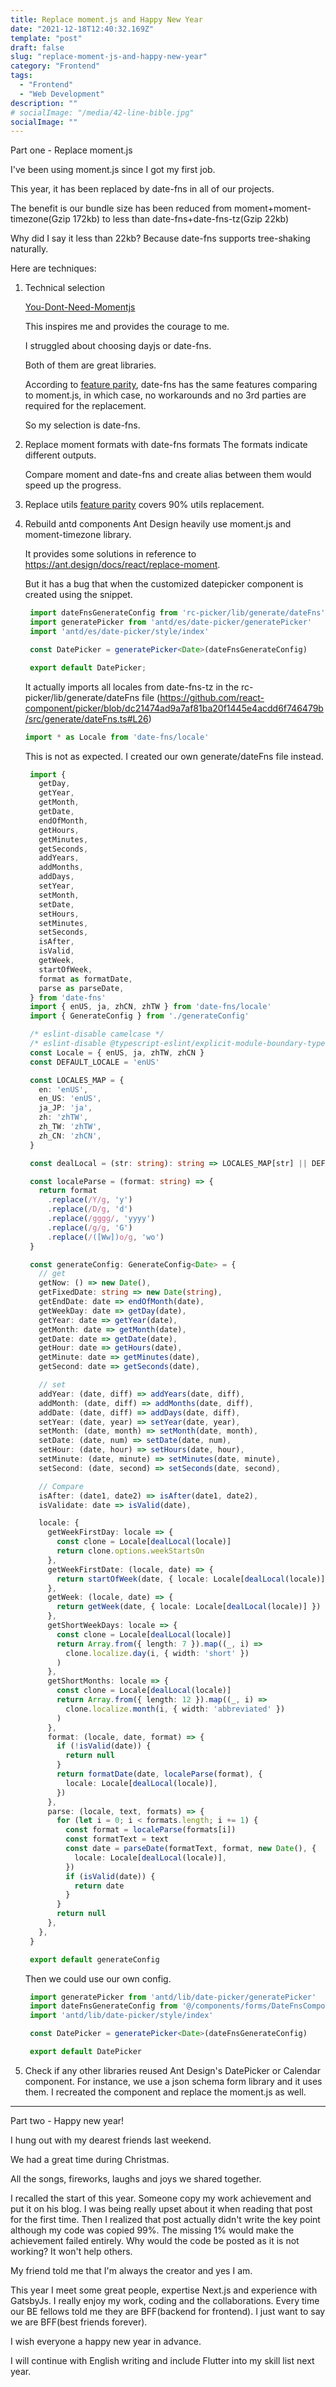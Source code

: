 ```yaml
---
title: Replace moment.js and Happy New Year
date: "2021-12-18T12:40:32.169Z"
template: "post"
draft: false
slug: "replace-moment-js-and-happy-new-year"
category: "Frontend"
tags:
  - "Frontend"
  - "Web Development"
description: ""
# socialImage: "/media/42-line-bible.jpg"
socialImage: ""
---
```


Part one - Replace moment.js

I've been using moment.js since I got my first job.

This year, it has been replaced by date-fns in all of our projects.

The benefit is our bundle size has been reduced from moment+moment-timezone(Gzip 172kb) to less than date-fns+date-fns-tz(Gzip 22kb)

Why did I say it less than 22kb? Because date-fns supports tree-shaking naturally.

Here are techniques:

1. Technical selection
   
    [You-Dont-Need-Momentjs](https://github.com/you-dont-need/You-Dont-Need-Momentjs#brief-comparison)

    This inspires me and provides the courage to me.

    I struggled about choosing dayjs or date-fns.

    Both of them are great libraries. 
    
    According to [feature parity](https://github.com/you-dont-need/You-Dont-Need-Momentjs#feature-parity), date-fns has the same features comparing to moment.js, in which case, no workarounds and no 3rd parties are required for the replacement.

    So my selection is date-fns.

2. Replace moment formats with date-fns formats
   The formats indicate different outputs.

   Compare moment and date-fns and create alias between them would speed up the progress.

3. Replace utils
    [feature parity](https://github.com/you-dont-need/You-Dont-Need-Momentjs#feature-parity) covers 90% utils replacement.
   
4. Rebuild antd components
   Ant Design heavily use moment.js and moment-timezone library.

   It provides some solutions in reference to https://ant.design/docs/react/replace-moment.

   But it has a bug that when the customized datepicker component is created using the snippet.

   ```Typescript
    import dateFnsGenerateConfig from 'rc-picker/lib/generate/dateFns'
    import generatePicker from 'antd/es/date-picker/generatePicker'
    import 'antd/es/date-picker/style/index'

    const DatePicker = generatePicker<Date>(dateFnsGenerateConfig)

    export default DatePicker;
   ```

   It actually imports all locales from date-fns-tz in the rc-picker/lib/generate/dateFns file (https://github.com/react-component/picker/blob/dc21474ad9a7af81ba20f1445e4acdd6f746479b/src/generate/dateFns.ts#L26)
   ```Typescript
   import * as Locale from 'date-fns/locale'
   ```

   This is not as expected.
   I created our own generate/dateFns file instead.
   
   ```Typescript
    import {
      getDay,
      getYear,
      getMonth,
      getDate,
      endOfMonth,
      getHours,
      getMinutes,
      getSeconds,
      addYears,
      addMonths,
      addDays,
      setYear,
      setMonth,
      setDate,
      setHours,
      setMinutes,
      setSeconds,
      isAfter,
      isValid,
      getWeek,
      startOfWeek,
      format as formatDate,
      parse as parseDate,
    } from 'date-fns'
    import { enUS, ja, zhCN, zhTW } from 'date-fns/locale'
    import { GenerateConfig } from './generateConfig'

    /* eslint-disable camelcase */
    /* eslint-disable @typescript-eslint/explicit-module-boundary-types */
    const Locale = { enUS, ja, zhTW, zhCN }
    const DEFAULT_LOCALE = 'enUS'

    const LOCALES_MAP = {
      en: 'enUS',
      en_US: 'enUS',
      ja_JP: 'ja',
      zh: 'zhTW',
      zh_TW: 'zhTW',
      zh_CN: 'zhCN',
    }

    const dealLocal = (str: string): string => LOCALES_MAP[str] || DEFAULT_LOCALE

    const localeParse = (format: string) => {
      return format
        .replace(/Y/g, 'y')
        .replace(/D/g, 'd')
        .replace(/gggg/, 'yyyy')
        .replace(/g/g, 'G')
        .replace(/([Ww])o/g, 'wo')
    }

    const generateConfig: GenerateConfig<Date> = {
      // get
      getNow: () => new Date(),
      getFixedDate: string => new Date(string),
      getEndDate: date => endOfMonth(date),
      getWeekDay: date => getDay(date),
      getYear: date => getYear(date),
      getMonth: date => getMonth(date),
      getDate: date => getDate(date),
      getHour: date => getHours(date),
      getMinute: date => getMinutes(date),
      getSecond: date => getSeconds(date),

      // set
      addYear: (date, diff) => addYears(date, diff),
      addMonth: (date, diff) => addMonths(date, diff),
      addDate: (date, diff) => addDays(date, diff),
      setYear: (date, year) => setYear(date, year),
      setMonth: (date, month) => setMonth(date, month),
      setDate: (date, num) => setDate(date, num),
      setHour: (date, hour) => setHours(date, hour),
      setMinute: (date, minute) => setMinutes(date, minute),
      setSecond: (date, second) => setSeconds(date, second),

      // Compare
      isAfter: (date1, date2) => isAfter(date1, date2),
      isValidate: date => isValid(date),

      locale: {
        getWeekFirstDay: locale => {
          const clone = Locale[dealLocal(locale)]
          return clone.options.weekStartsOn
        },
        getWeekFirstDate: (locale, date) => {
          return startOfWeek(date, { locale: Locale[dealLocal(locale)] })
        },
        getWeek: (locale, date) => {
          return getWeek(date, { locale: Locale[dealLocal(locale)] })
        },
        getShortWeekDays: locale => {
          const clone = Locale[dealLocal(locale)]
          return Array.from({ length: 7 }).map((_, i) =>
            clone.localize.day(i, { width: 'short' })
          )
        },
        getShortMonths: locale => {
          const clone = Locale[dealLocal(locale)]
          return Array.from({ length: 12 }).map((_, i) =>
            clone.localize.month(i, { width: 'abbreviated' })
          )
        },
        format: (locale, date, format) => {
          if (!isValid(date)) {
            return null
          }
          return formatDate(date, localeParse(format), {
            locale: Locale[dealLocal(locale)],
          })
        },
        parse: (locale, text, formats) => {
          for (let i = 0; i < formats.length; i += 1) {
            const format = localeParse(formats[i])
            const formatText = text
            const date = parseDate(formatText, format, new Date(), {
              locale: Locale[dealLocal(locale)],
            })
            if (isValid(date)) {
              return date
            }
          }
          return null
        },
      },
    }

    export default generateConfig
   ```

   Then we could use our own config.

   ```Typescript
    import generatePicker from 'antd/lib/date-picker/generatePicker'
    import dateFnsGenerateConfig from '@/components/forms/DateFnsComponents/dateFnsGenerateConfig'
    import 'antd/lib/date-picker/style/index'

    const DatePicker = generatePicker<Date>(dateFnsGenerateConfig)

    export default DatePicker
   ```

5. Check if any other libraries reused Ant Design's DatePicker or Calendar component.
   For instance, we use a json schema form library and it uses them. I recreated the component and replace the moment.js as well.

---
Part two - Happy new year!

I hung out with my dearest friends last weekend.

We had a great time during Christmas.

All the songs, fireworks, laughs and joys we shared together.

I recalled the start of this year. Someone copy my work achievement and put it on his blog. I was being really upset about it when reading that post for the first time. Then I realized that post actually didn't write the key point although my code was copied 99%. The missing 1% would make the achievement failed entirely.
Why would the code be posted as it is not working? It won't help others.

My friend told me that I'm always the creator and yes I am.

This year I meet some great people, expertise Next.js and experience with GatsbyJs.
I really enjoy my work, coding and the collaborations.
Every time our BE fellows told me they are BFF(backend for frontend). I just want to say we are BFF(best friends forever).

I wish everyone a happy new year in advance.

I will continue with English writing and include Flutter into my skill list next year.


